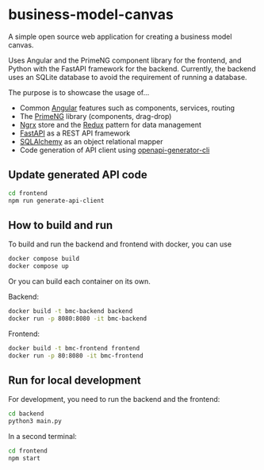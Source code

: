 # business-model-canvas

A simple open source web application for creating a business model canvas.

Uses Angular and the PrimeNG component library for the frontend, and Python with the FastAPI framework for the backend. Currently, the backend uses an SQLite database to avoid the requirement of running a database.

The purpose is to showcase the usage of...

- Common [Angular](https://angular.dev/) features such as components, services, routing
- The [PrimeNG](https://primeng.org/) library (components, drag-drop)
- [Ngrx](https://ngrx.io/) store and the [Redux](https://redux.js.org/) pattern for data management
- [FastAPI](https://fastapi.tiangolo.com/) as a REST API framework
- [SQLAlchemy](https://www.sqlalchemy.org/) as an object relational mapper
- Code generation of API client using [openapi-generator-cli](https://www.npmjs.com/package/@openapitools/openapi-generator-cli)

## Update generated API code

```bash
cd frontend
npm run generate-api-client
```

## How to build and run

To build and run the backend and frontend with docker, you can use

```bash
docker compose build
docker compose up
```

Or you can build each container on its own.

Backend:

```bash
docker build -t bmc-backend backend
docker run -p 8080:8080 -it bmc-backend
```

Frontend:

```bash
docker build -t bmc-frontend frontend
docker run -p 80:8080 -it bmc-frontend
```

## Run for local development

For development, you need to run the backend and the frontend:

```bash
cd backend
python3 main.py
```

In a second terminal:

```bash
cd frontend
npm start
```
